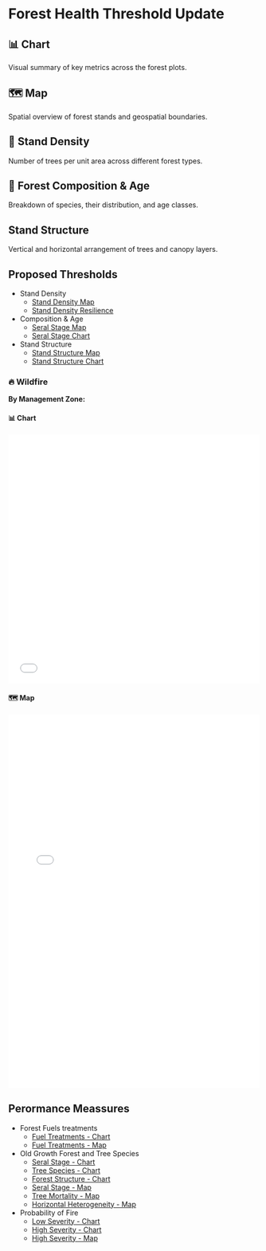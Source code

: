 # Forest Health Threshold Update
## 📊 Chart
Visual summary of key metrics across the forest plots.

## 🗺️ Map
Spatial overview of forest stands and geospatial boundaries.

## 🌲 Stand Density
Number of trees per unit area across different forest types.

## 🌳 Forest Composition & Age
Breakdown of species, their distribution, and age classes.

##  Stand Structure
Vertical and horizontal arrangement of trees and canopy layers.
## Proposed Thresholds

* Stand Density
  * [Stand Density Map](DataVisualizations\StandDensityMap.html)
  * [Stand Density Resilience](DataVisualizations\StandDensityChart.html)
* Composition & Age
    * [Seral Stage Map](DataVisualizations\SeralStageMap.html)
    * [Seral Stage Chart](DataVisualizations\SeralStage_Chart.html)
* Stand Structure
    * [Stand Structure Map](DataVisualizations\StandStructureMap.html)
    * [Stand Structure Chart](DataVisualizations\StandStructureChart.html)

### 🔥 Wildfire

**By Management Zone:**
#### 📊 Chart
<iframe src="DataVisualizations/FireSeverityByManagementZone_Chart.html" width="100%" height="500" frameborder="0"></iframe>  

#### 🗺️ Map
<iframe src="DataVisualizations/FireSeverityByManagementZone_Map.html" width="100%" height="750" frameborder="0"></iframe>  

## Perormance Meassures 

* Forest Fuels treatments
  * [Fuel Treatments - Chart](DataVisualizations\ForestFuel.html)
  * [Fuel Treatments - Map](DataVisualizations\ForestFuelTreatment.html)
* Old Growth Forest and Tree Species
  * [Seral Stage - Chart](DataVisualizations\OldGrowthForest_SeralStage.html)
  * [Tree Species - Chart](DataVisualizations\OldGrowthForest_Species.html)
  * [Forest Structure - Chart](DataVisualizations\OldGrowthForest_Structure.html)
  * [Seral Stage - Map](DataVisualizations\SearalStage.html)
  * [Tree Mortality - Map](DataVisualizations\TreeMortality.html)
  * [Horizontal Heterogeneity - Map](DataVisualizations\HorizontalHeterogeneity.html)
* Probability of Fire
  * [Low Severity - Chart](DataVisualizations\Probability_of_Low_Severity_Fire.html)
  * [High Severity - Chart](DataVisualizations\Probability_of_High_Severity_Fire.html)
  * [High Severity - Map](DataVisualizations\HighSeverityFireProbable.html)
